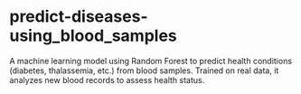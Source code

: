 # predict-diseases-using_blood_samples
A machine learning model using Random Forest to predict health conditions (diabetes, thalassemia, etc.) from blood samples. Trained on real data, it analyzes new blood records to assess health status.  
